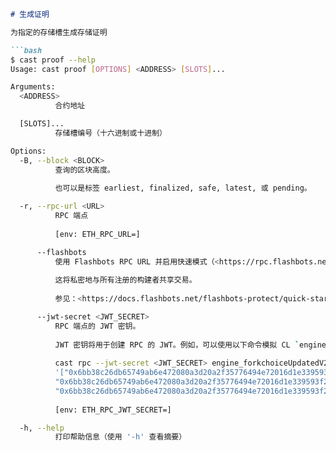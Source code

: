 ```markdown
# 生成证明

为指定的存储槽生成存储证明

```bash
$ cast proof --help
Usage: cast proof [OPTIONS] <ADDRESS> [SLOTS]...

Arguments:
  <ADDRESS>
          合约地址

  [SLOTS]...
          存储槽编号（十六进制或十进制）

Options:
  -B, --block <BLOCK>
          查询的区块高度。
          
          也可以是标签 earliest, finalized, safe, latest, 或 pending。

  -r, --rpc-url <URL>
          RPC 端点
          
          [env: ETH_RPC_URL=]

      --flashbots
          使用 Flashbots RPC URL 并启用快速模式（<https://rpc.flashbots.net/fast>）。
          
          这将私密地与所有注册的构建者共享交易。
          
          参见：<https://docs.flashbots.net/flashbots-protect/quick-start#faster-transactions>

      --jwt-secret <JWT_SECRET>
          RPC 端点的 JWT 密钥。
          
          JWT 密钥将用于创建 RPC 的 JWT。例如，可以使用以下命令模拟 CL `engine_forkchoiceUpdated` 调用：
          
          cast rpc --jwt-secret <JWT_SECRET> engine_forkchoiceUpdatedV2
          '["0x6bb38c26db65749ab6e472080a3d20a2f35776494e72016d1e339593f21c59bc",
          "0x6bb38c26db65749ab6e472080a3d20a2f35776494e72016d1e339593f21c59bc",
          "0x6bb38c26db65749ab6e472080a3d20a2f35776494e72016d1e339593f21c59bc"]'
          
          [env: ETH_RPC_JWT_SECRET=]

  -h, --help
          打印帮助信息（使用 '-h' 查看摘要）
```
```
